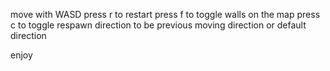 move with WASD
press r to restart
press f to toggle walls on the map
press c to toggle respawn direction to be previous moving direction or default direction

enjoy
